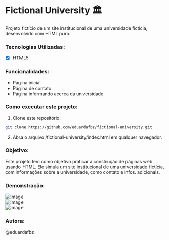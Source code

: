 # Fictional University 🏛️

Projeto fictício de um site institucional de uma universidade fictícia, desenvolvido com HTML puro.

### Tecnologias Utilizadas:
- [x] HTML5

### Funcionalidades: 
- Página inicial
- Página de contato
- Página informando acerca da universidade

### Como executar este projeto:
1. Clone este repositório:
```bash
git clone https://github.com/eduardafbz/fictional-university.git
```
2. Abra o arquivo /fictional-university/index.html em qualquer navegador.

### Objetivo: 
Este projeto tem como objetivo praticar a construção de páginas web usando HTML. Ele simula um site institucional de uma universidade fictícia, com informações sobre a universidade, como contato e infos. adicionais.

### Demonstração:
![image](https://github.com/user-attachments/assets/255b0535-55fc-4ae6-bf04-9716686e31e0)  
![image](https://github.com/user-attachments/assets/a08704a3-c8cb-4dad-9838-9a4fbef5a07a)   
![image](https://github.com/user-attachments/assets/744410d8-453a-4190-b5b1-dc40230e4cf9)

### Autora: 
@eduardafbz
